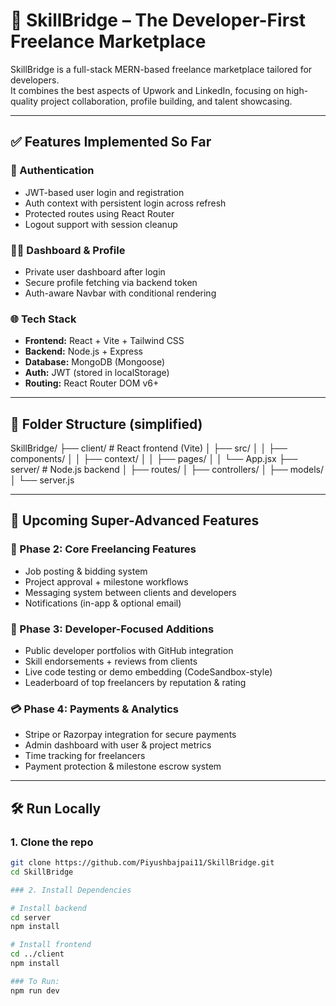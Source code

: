 # 🚀 SkillBridge – The Developer-First Freelance Marketplace

SkillBridge is a full-stack MERN-based freelance marketplace tailored for developers.  
It combines the best aspects of Upwork and LinkedIn, focusing on high-quality project collaboration, profile building, and talent showcasing.

---

## ✅ Features Implemented So Far

### 🔐 Authentication
- JWT-based user login and registration
- Auth context with persistent login across refresh
- Protected routes using React Router
- Logout support with session cleanup

### 👨‍💻 Dashboard & Profile
- Private user dashboard after login
- Secure profile fetching via backend token
- Auth-aware Navbar with conditional rendering

### 🌐 Tech Stack
- **Frontend:** React + Vite + Tailwind CSS
- **Backend:** Node.js + Express
- **Database:** MongoDB (Mongoose)
- **Auth:** JWT (stored in localStorage)
- **Routing:** React Router DOM v6+

---

## 📂 Folder Structure (simplified)

SkillBridge/
├── client/ # React frontend (Vite)
│ ├── src/
│ │ ├── components/
│ │ ├── context/
│ │ ├── pages/
│ │ └── App.jsx
├── server/ # Node.js backend
│ ├── routes/
│ ├── controllers/
│ ├── models/
│ └── server.js


---

## 🔮 Upcoming Super-Advanced Features

### 🎯 Phase 2: Core Freelancing Features
- Job posting & bidding system
- Project approval + milestone workflows
- Messaging system between clients and developers
- Notifications (in-app & optional email)

### 💼 Phase 3: Developer-Focused Additions
- Public developer portfolios with GitHub integration
- Skill endorsements + reviews from clients
- Live code testing or demo embedding (CodeSandbox-style)
- Leaderboard of top freelancers by reputation & rating

### 💳 Phase 4: Payments & Analytics
- Stripe or Razorpay integration for secure payments
- Admin dashboard with user & project metrics
- Time tracking for freelancers
- Payment protection & milestone escrow system

---

## 🛠️ Run Locally

### 1. Clone the repo
```bash
git clone https://github.com/Piyushbajpai11/SkillBridge.git
cd SkillBridge

### 2. Install Dependencies

# Install backend
cd server
npm install

# Install frontend
cd ../client
npm install

### To Run:
npm run dev

